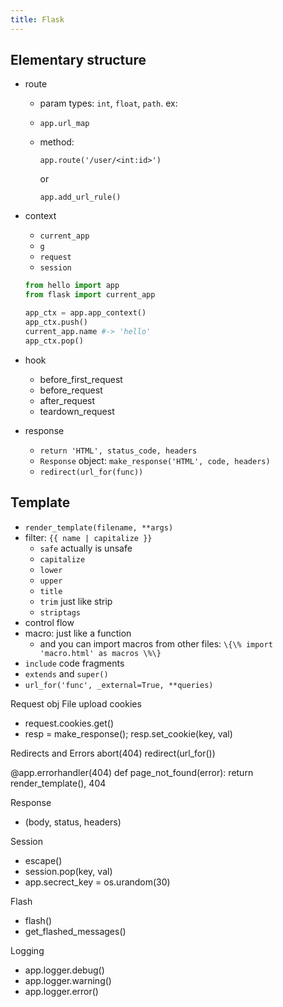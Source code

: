 ```yaml
---
title: Flask
---
```


## Elementary structure
    
* route

  - param types: `int`, `float`, `path`. ex:
  
  - `app.url_map`
  
  - method:

        app.route('/user/<int:id>')
  
    or 
  
        app.add_url_rule()
    
* context
  - `current_app`
  - `g`
  - `request`
  - `session`
    
  ```python
  from hello import app
  from flask import current_app

  app_ctx = app.app_context()
  app_ctx.push()
  current_app.name #-> 'hello'
  app_ctx.pop()
  ```

* hook
  * before_first_request
  * before_request
  * after_request
  * teardown_request

* response
  * `return 'HTML', status_code, headers`
  * `Response` object: `make_response('HTML', code, headers)`
  * `redirect(url_for(func))`

## Template

- `render_template(filename, **args)`
- filter: `{{ name | capitalize }}`
  - `safe` actually is unsafe
  - `capitalize`
  - `lower`
  - `upper`
  - `title`
  - `trim` just like strip
  - `striptags`
- control flow
- macro: just like a function
  - and you can import macros from other files: `\{\% import 'macro.html' as macros \%\}`
- `include` code fragments
- `extends` and `super()`
- `url_for('func', _external=True, **queries)`

Request obj
File upload
cookies
- request.cookies.get()
- resp = make_response(); resp.set_cookie(key, val)

Redirects and Errors
abort(404)
redirect(url_for())

@app.errorhandler(404)
def page_not_found(error):
return render_template(), 404


Response
- (body, status, headers)

Session
- escape()
- session.pop(key, val)
- app.secrect_key = os.urandom(30)

Flash
- flash()
- get_flashed_messages()

Logging
- app.logger.debug()
- app.logger.warning()
- app.logger.error()
